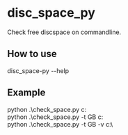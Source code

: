 # disc_space_py
Check free discspace on commandline.

## How to use
disc_space-py --help

## Example
python .\check_space.py c:\
python .\check_space.py -t GB c:\
python .\check_space.py -t GB -v c:\

